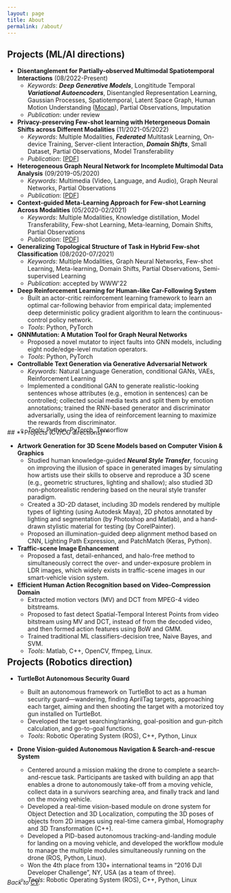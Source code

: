 ```yaml
---
layout: page
title: About
permalink: /about/
---
```




<a name="proj"></a>
## **Projects (ML/AI directions)**

<!-- Overview -->


<!-- <p style="padding-left: 35px;"> <b>Since 2018</b>:</p> -->

<!-- #### **Since 2018**: -->
<!-- - **Learning from Multimodal, Multi-view, and Heterogeneous Data** 
  - Work1: Heterogeneous **graph neural network**  for incomplete multimodal data analysis.
  - Work2: Context-guided task-heterogeneous meta-learning approach to solve **few-shot learning** across modalities. 
  - Work3: Dealing with few-shot tasks with a hybrid of data structures, and propose graph-based semi-supervised meta-learner to generalize and specialize the underlying geometric structure of few-shot data alignment task. -->
- **Disentanglement for Partially-observed Multimodal Spatiotemporal Interactions** (08/2022-Present)
  - *Keywords*: ***Deep Generative Models***, Longititude Temporal ***Variational Autoencoders***, Disentangled Representation Learning, Gaussian Processes, Spatiotemporal, Latent Space Graph, Human Motion Understanding ([Mocap](http://mocap.cs.cmu.edu/])), Partial Observations, Imputation
  - *Publication*: under review
- **Privacy-preserving Few-shot learning with Hetergeneous Domain Shifts across Different Modalities** (11/2021-05/2022)
  - *Keywords*: Multiple Modalities, ***Federated*** Multitask Learning, On-device Training, Server-client Interaction, ***Domain Shifts***, Small Dataset, Partial Observations, Model Transferability 
  - *Publication*: [[PDF](https://doi.org/10.1145/3534678.3539384)]
- **Heterogeneous Graph Neural Network for Incomplete Multimodal Data Analysis** (09/2019-05/2020)
  - *Keywords*: Multimedia (Video, Language, and Audio), Graph Neural Networks, Partial Observations 
  - *Publication*: [[PDF](https://doi.org/10.1145/3394486.3403182)]
- **Context-guided Meta-Learning Approach for Few-shot Learning Across Modalities** (05/2020-02/2021)
  - *Keywords*: Multiple Modalities, Knowledge distillation, Model Transferability, Few-shot Learning, Meta-learning, Domain Shifts, Partial Observations
  - *Publication*: [[PDF](https://dl.acm.org/doi/abs/10.1145/3459637.3482262)]
- **Generalizing Topological Structure of Task in Hybrid Few-shot Classification** (08/2020-07/2021)
  - *Keywords*: Multiple Modalities, Graph Neural Networks, Few-shot Learning, Meta-learning, Domain Shifts, Partial Observations, Semi-supervised Learning
  - *Publication*: accepted by WWW'22
- **Deep Reinforcement Learning for Human-like Car-Following System** 
  - Built an actor-critic reinforcement learning framework to learn an optimal car-following behavior from empirical data; implemented deep deterministic policy gradient algorithm to learn the continuous-control policy network.
  - *Tools*: Python, PyTorch
- **GNNMutation: A Mutation Tool for Graph Neural Networks** 
  - Proposed a novel mutator to inject faults into GNN models, including eight node/edge-level mutation operators.
  - *Tools*: Python, PyTorch
- **Controllable Text Generation via Generative Adversarial Network** 
  - *Keywords*: Natural Language Generation, conditional GANs, VAEs, Reinforcement Learning
  - Implemented a conditional GAN to generate realistic-looking sentences whose attributes (e.g., emotion in sentences) can be controlled; collected social media texts and split them by emotion annotations; trained the RNN-based generator and discriminator adversarially, using the idea of reinforcement learning to maximize the rewards from discriminator.
  - *Tools*: Python, PyTorch, Tensorflow

<div class="masthead" style="margin-top: -25px;margin-bottom: -15;"> </div>
<!-- <p style="padding-left: 35px;"> <b>Before 2018</b>:</p> -->
<!-- #### **Before 2018**: -->
## **Projects (CV/CG directions)**

- **Artwork Generation for 3D Scene Models based on Computer Vision & Graphics** 
  - Studied human knowledge-guided ***Neural Style Transfer***, focusing on improving the illusion of space in generated images by simulating how artists use their skills to observe and reproduce a 3D scene (e.g., geometric structures, lighting and shallow); also studied 3D non-photorealistic rendering based on the neural style transfer paradigm.
  - Created a 3D-2D dataset, including 3D models rendered by multiple types of lighting (using Autodesk Maya), 2D photos annotated by lighting and segmentation (by Photoshop and Matlab), and a hand-drawn stylistic material for testing (by CorelPainter).
  - Proposed an illumination-guided deep alignment method based on CNN, Lighting Path Expression, and PatchMatch (Keras, Python).
- **Traffic-scene Image Enhancement** 
  - Proposed a fast, detail-enhanced, and halo-free method to simultaneously correct the over- and under-exposure problem in LDR images, which widely exists in traffic-scene images in our smart-vehicle vision system.
- **Efficient Human Action Recognition based on Video-Compression Domain** 
  - Extracted motion vectors (MV) and DCT from MPEG-4 video bitstreams.
  - Proposed to fast detect Spatial-Temporal Interest Points from video bitstream using MV and DCT, instead of from the decoded video, and then formed action features using BoW and GMM.
  - Trained traditional ML classifiers-decision tree, Naive Bayes, and SVM.
  - *Tools*: Matlab, C++, OpenCV, ffmpeg, Linux.



<div class="masthead" style="margin-top: -25px;margin-bottom: -15;"> </div>

## **Projects (Robotics direction)**

- **TurtleBot Autonomous Security Guard** 
  - Built an autonomous framework on TurtleBot to act as a human security guard—wandering, finding AprilTag targets, approaching each target, aiming and then shooting the target with a motorized toy gun installed on TurtleBot. 
  - Developed the target searching/ranking, goal-position and gun-pitch calculation, and go-to-goal functions.
  - *Tools*: Robotic Operating System (ROS), C++,  Python, Linux


- **Drone Vision-guided Autonomous Navigation & Search-and-rescue System** 
  - Centered around a mission making the drone to complete a search-and-rescue task. Participants are tasked with building an app that enables a drone to autonomously take-off from a moving vehicle, collect data in a survivors searching area, and finally track and land on the moving vehicle.
  - Developed a real-time vision-based module on drone system for Object Detection and 3D Localization, computing the 3D poses of objects from 2D images using real-time camera gimbal, Homography and 3D Transformation (C++).
  - Developed a PID-based autonomous tracking-and-landing module for landing on a moving vehicle, and developed the workflow module to manage the multiple modules simultaneously running on the drone (ROS, Python, Linux).
  - Won the 4th place from 130+ international teams in “2016 DJI Developer Challenge”, NY, USA (as a team of three).
  - *Tools*: Robotic Operating System (ROS), C++,  Python, Linux

<div class="masthead" style="margin-top: -25px;margin-bottom: -15;"> </div>


*Back to [CV](/CV#proj).*

<!-- *Go to [Homepage](/#award).* -->

